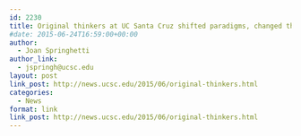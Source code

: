 ```yaml
---
id: 2230
title: Original thinkers at UC Santa Cruz shifted paradigms, changed the world
#date: 2015-06-24T16:59:00+00:00
author:
  - Joan Springhetti
author_link:
  - jspringh@ucsc.edu
layout: post
link_post: http://news.ucsc.edu/2015/06/original-thinkers.html
categories:
  - News
format: link
link_post: http://news.ucsc.edu/2015/06/original-thinkers.html
---
```

